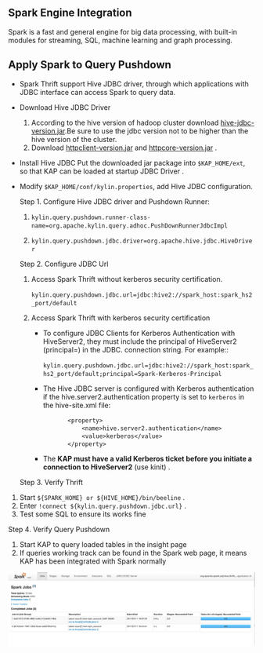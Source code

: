 ## Spark Engine Integration

Spark is a fast and general engine for big data processing, with built-in modules for streaming, SQL, machine learning and graph processing.

## Apply Spark to Query Pushdown
* Spark Thrift support Hive JDBC driver, through which applications with JDBC interface can access Spark to query data.

* Download Hive JDBC Driver
  1. According to the hive version of hadoop cluster download [hive-jdbc-version.jar](hive-jdbc.jarhttps://mvnrepository.com/artifact/org.apache.hive/hive-jdbc).Be sure to use the jdbc version not to be higher than the hive version of the cluster.
  2. Download [httpclient-version.jar](https://mvnrepository.com/artifact/org.apache.httpcomponents/httpclient) and [httpcore-version.jar](https://mvnrepository.com/artifact/org.apache.httpcomponents/httpcore) .

* Install Hive JDBC
  Put the downloaded jar package into `$KAP_HOME/ext`, so that KAP can be loaded at startup JDBC Driver .


* Modify `$KAP_HOME/conf/kylin.properties`, add Hive JDBC configuration.


  Step 1. Configure Hive JDBC driver and Pushdown Runner:

     1. ```kylin.query.pushdown.runner-class-name=org.apache.kylin.query.adhoc.PushDownRunnerJdbcImpl```

     2. ```kylin.query.pushdown.jdbc.driver=org.apache.hive.jdbc.HiveDriver```


  Step 2. Configure JDBC Url

     1. Access Spark Thrift without kerberos security certification.

          ```kylin.query.pushdown.jdbc.url=jdbc:hive2://spark_host:spark_hs2_port/default```

     2. Access Spark Thrift with kerberos security certification
        + To configure JDBC Clients for Kerberos Authentication with HiveServer2, they must include the principal of HiveServer2 (principal=<HiveServer2-Kerberos-Principal>) in the JDBC. connection string. For example::
    
           ```kylin.query.pushdown.jdbc.url=jdbc:hive2://spark_host:spark_hs2_port/default;principal=Spark-Kerberos-Principal```


         + The Hive JDBC server is configured with Kerberos authentication if the hive.server2.authentication property is set to `kerberos` in the hive-site.xml file:

            ```
                   <property>
                       <name>hive.server2.authentication</name>
                       <value>kerberos</value>
                   </property>
             ```
        + The **KAP must have a valid Kerberos ticket before you initiate a connection to HiveServer2** (use kinit) .

  Step 3. Verify Thrift
 1. Start `${SPARK_HOME} or ${HIVE_HOME}/bin/beeline` .
 2. Enter ```!connect ${kylin.query.pushdown.jdbc.url}``` .
 3. Test some SQL to ensure its works fine

  Step 4. Verify Query Pushdown
 1. Start KAP to query loaded tables in the insight page
 2. If queries working track can be found in the Spark web page, it means KAP has been integrated with Spark normally

![](images/query_pushdown_spark.png)



